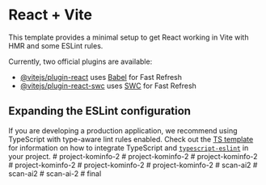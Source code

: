 # React + Vite

This template provides a minimal setup to get React working in Vite with HMR and some ESLint rules.

Currently, two official plugins are available:

- [@vitejs/plugin-react](https://github.com/vitejs/vite-plugin-react/blob/main/packages/plugin-react) uses [Babel](https://babeljs.io/) for Fast Refresh
- [@vitejs/plugin-react-swc](https://github.com/vitejs/vite-plugin-react/blob/main/packages/plugin-react-swc) uses [SWC](https://swc.rs/) for Fast Refresh

## Expanding the ESLint configuration

If you are developing a production application, we recommend using TypeScript with type-aware lint rules enabled. Check out the [TS template](https://github.com/vitejs/vite/tree/main/packages/create-vite/template-react-ts) for information on how to integrate TypeScript and [`typescript-eslint`](https://typescript-eslint.io) in your project.
#   p r o j e c t - k o m i n f o - 2  
 #   p r o j e c t - k o m i n f o - 2  
 #   p r o j e c t - k o m i n f o - 2  
 #   p r o j e c t - k o m i n f o - 2  
 #   p r o j e c t - k o m i n f o - 2  
 #   p r o j e c t - k o m i n f o - 2  
 #   s c a n - a i 2  
 #   s c a n - a i 2  
 #   s c a n - a i - 2  
 #   f i n a l  
 